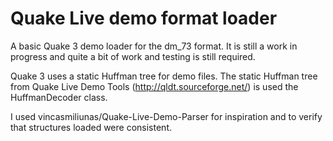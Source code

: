 Quake Live demo format loader
======
A basic Quake 3 demo loader for the dm_73 format. It is still a work in progress and quite a bit of work and testing is still required.

Quake 3 uses a static Huffman tree for demo files. The static Huffman tree from Quake Live Demo Tools (http://qldt.sourceforge.net/) is used the HuffmanDecoder class.

I used vincasmiliunas/Quake-Live-Demo-Parser for inspiration and to verify that structures loaded were consistent.